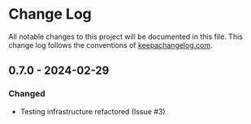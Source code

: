 # Change Log
All notable changes to this project will be documented in this file. This change log follows the conventions of [keepachangelog.com](http://keepachangelog.com/).

## 0.7.0 - 2024-02-29
### Changed
- Testing infrastructure refactored (Issue #3)
